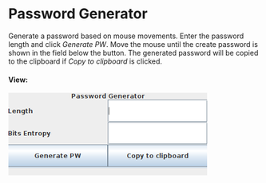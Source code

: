 # Password Generator
 Generate a password based on mouse movements. Enter the password length and
 click *Generate PW*. Move the mouse until the create password is shown in the
 field below the button. The generated password will be copied to the clipboard 
 if *Copy to clipboard* is clicked.
  
 
 #### View:
 
 ![alt text](password-generator-view.png)

